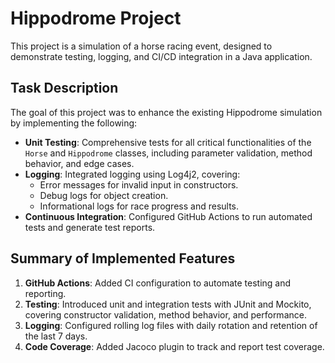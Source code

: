 # Hippodrome Project

This project is a simulation of a horse racing event, designed to demonstrate testing, logging, and CI/CD integration in a Java application.

## Task Description

The goal of this project was to enhance the existing Hippodrome simulation by implementing the following:

- **Unit Testing**: Comprehensive tests for all critical functionalities of the `Horse` and `Hippodrome` classes, including parameter validation, method behavior, and edge cases.
- **Logging**: Integrated logging using Log4j2, covering:
  - Error messages for invalid input in constructors.
  - Debug logs for object creation.
  - Informational logs for race progress and results.
- **Continuous Integration**: Configured GitHub Actions to run automated tests and generate test reports.

## Summary of Implemented Features

1. **GitHub Actions**: Added CI configuration to automate testing and reporting.
2. **Testing**: Introduced unit and integration tests with JUnit and Mockito, covering constructor validation, method behavior, and performance.
3. **Logging**: Configured rolling log files with daily rotation and retention of the last 7 days.
4. **Code Coverage**: Added Jacoco plugin to track and report test coverage.
